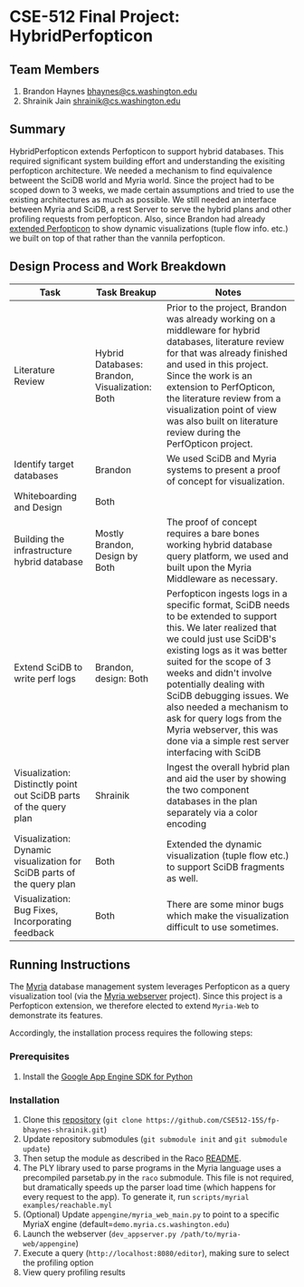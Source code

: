 CSE-512 Final Project: HybridPerfopticon
===============

## Team Members

1. Brandon Haynes bhaynes@cs.washington.edu
2. Shrainik Jain shrainik@cs.washington.edu

## Summary
HybridPerfopticon extends Perfopticon to support hybrid databases. This required significant system building effort and understanding the exisiting perfopticon architecture. We needed a mechanism to find equivalence betweent the SciDB world and Myria world. Since the project had to be scoped down to 3 weeks, we made certain assumptions and tried to use the existing architectures as much as possible. We still needed an interface between Myria and SciDB, a rest Server to serve the hybrid plans and other profiling requests from perfopticon. Also, since Brandon had already [extended Perfopticon](https://github.com/CSE512-15S/fp-bhaynes-shrainik/blob/master/dynamic-query-excerpt.md) to show dynamic visualizations (tuple flow info. etc.) we built on top of that rather than the vannila perfopticon. 

## Design Process and Work Breakdown

| Task | Task Breakup | Notes |
|---|---| ---|
|Literature Review| Hybrid Databases: Brandon, Visualization: Both| Prior to the project, Brandon was already working on a middleware for hybrid databases, literature review for that was already finished and used in this project. Since the work is an extension to PerfOpticon, the literature review from a visualization point of view was also built on literature review during the PerfOpticon project. |
|Identify target databases| Brandon| We used SciDB and Myria systems to present a proof of concept for visualization. 
|Whiteboarding and Design| Both| |
|Building the infrastructure hybrid database|Mostly Brandon, Design by Both|The proof of concept requires a bare bones working hybrid database query platform, we used and built upon the Myria Middleware as necessary.|
|Extend SciDB to write perf logs|Brandon, design: Both| Perfopticon ingests logs in a specific format, SciDB needs to be extended to support this. We later realized that we could just use SciDB's existing logs as it was better suited for the scope of 3 weeks and didn't involve potentially dealing with SciDB debugging issues. We also needed a mechanism to ask for query logs from the Myria webserver, this was done via a simple rest server interfacing with SciDB|
|Visualization: Distinctly point out SciDB parts of the query plan| Shrainik| Ingest the overall hybrid plan and aid the user by showing the two component databases in the plan separately via a color encoding|
|Visualization: Dynamic visualization for SciDB parts of the query plan|Both| Extended the dynamic visualization (tuple flow etc.) to support SciDB fragments as well.|
|Visualization: Bug Fixes, Incorporating feedback|  Both| There are some minor bugs which make the visualization difficult to use sometimes.|


## Running Instructions

The [Myria](http://myria.cs.washington.edu) database management system leverages Perfopticon as a query visualization tool (via the [Myria webserver](https://github.com/uwescience/myria-web) project).  Since this project is a Perfopticon extension, we therefore elected to extend `Myria-Web` to demonstrate its features.

Accordingly, the installation process requires the following steps:

### Prerequisites

1. Install the [Google App Engine SDK for Python](https://developers.google.com/appengine/downloads#Google_App_Engine_SDK_for_Python)

### Installation

1. Clone this [repository](https://github.com/CSE512-15S/fp-bhaynes-shrainik.git) (`git clone https://github.com/CSE512-15S/fp-bhaynes-shrainik.git`)
2. Update repository submodules (`git submodule init` and `git submodule update`)
3. Then setup the module as described in the Raco [README](https://github.com/uwescience/raco/blob/master/README.md).
4. The PLY library used to parse programs in the Myria language uses a precompiled parsetab.py in the `raco` submodule. This file is not required, but dramatically speeds up the parser load time (which happens for every request to the app). To generate it, run `scripts/myrial examples/reachable.myl`
5. (Optional)  Update `appengine/myria_web_main.py` to point to a specific MyriaX engine (default=`demo.myria.cs.washington.edu`)
6. Launch the webserver (`dev_appserver.py /path/to/myria-web/appengine`)
7. Execute a query (`http://localhost:8080/editor`), making sure to select the profiling option
8. View query profiling results

